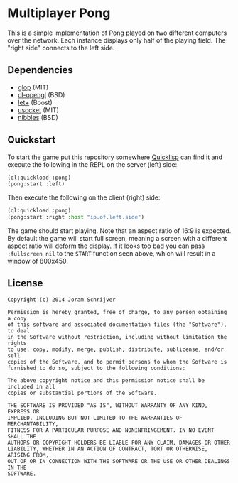 # Multiplayer Pong

This is a simple implementation of Pong played on two different computers over the network. Each instance displays only half of the playing field. The "right side" connects to the left side.

## Dependencies

- [glop](https://github.com/patzy/glop) (MIT)
- [cl-opengl](http://www.common-lisp.net/project/cl-opengl/) (BSD)
- [let+](https://github.com/tpapp/let-plus) (Boost)
- [usocket](http://common-lisp.net/project/usocket/) (MIT)
- [nibbles](https://github.com/froydnj/nibbles/) (BSD)

## Quickstart

To start the game put this repository somewhere [Quicklisp](http://www.quicklisp.org/) can find it and execute the following in the REPL on the server (left) side:

```lisp
(ql:quickload :pong)
(pong:start :left)
```

Then execute the following on the client (right) side:

```lisp
(ql:quickload :pong)
(pong:start :right :host "ip.of.left.side")
```

The game should start playing. Note that an aspect ratio of 16:9 is expected. By default the game will start full screen, meaning a screen with a different aspect ratio will deform the display. If it looks too bad you can pass `:fullscreen nil` to the `START` function seen above, which will result in a window of 800x450.

## License

    Copyright (c) 2014 Joram Schrijver

    Permission is hereby granted, free of charge, to any person obtaining a copy
    of this software and associated documentation files (the "Software"), to deal
    in the Software without restriction, including without limitation the rights
    to use, copy, modify, merge, publish, distribute, sublicense, and/or sell
    copies of the Software, and to permit persons to whom the Software is
    furnished to do so, subject to the following conditions:

    The above copyright notice and this permission notice shall be included in all
    copies or substantial portions of the Software.

    THE SOFTWARE IS PROVIDED "AS IS", WITHOUT WARRANTY OF ANY KIND, EXPRESS OR
    IMPLIED, INCLUDING BUT NOT LIMITED TO THE WARRANTIES OF MERCHANTABILITY,
    FITNESS FOR A PARTICULAR PURPOSE AND NONINFRINGEMENT. IN NO EVENT SHALL THE
    AUTHORS OR COPYRIGHT HOLDERS BE LIABLE FOR ANY CLAIM, DAMAGES OR OTHER
    LIABILITY, WHETHER IN AN ACTION OF CONTRACT, TORT OR OTHERWISE, ARISING FROM,
    OUT OF OR IN CONNECTION WITH THE SOFTWARE OR THE USE OR OTHER DEALINGS IN THE
    SOFTWARE.
